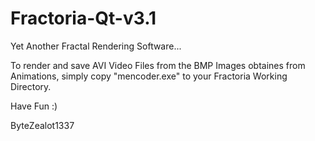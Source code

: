 # Fractoria-Qt-v3.1

Yet Another Fractal Rendering Software...

To render and save AVI Video Files from the BMP Images obtaines from Animations, simply copy "mencoder.exe" to your Fractoria Working Directory.

Have Fun :)

ByteZealot1337

